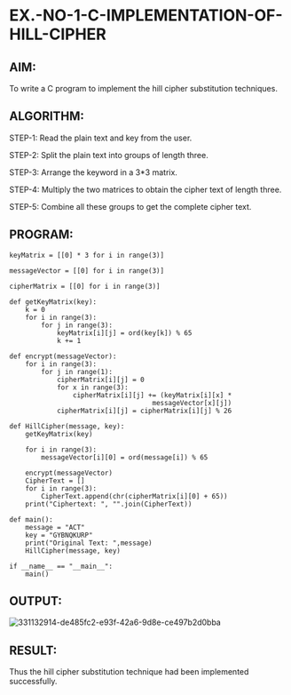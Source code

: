 # EX.-NO-1-C-IMPLEMENTATION-OF-HILL-CIPHER

## AIM:
To write a C program to implement the hill cipher substitution techniques.

## ALGORITHM:

STEP-1: Read the plain text and key from the user.

STEP-2: Split the plain text into groups of length three.

STEP-3: Arrange the keyword in a 3*3 matrix.

STEP-4: Multiply the two matrices to obtain the cipher text of length three.

STEP-5: Combine all these groups to get the complete cipher text.

## PROGRAM: 
```
keyMatrix = [[0] * 3 for i in range(3)]

messageVector = [[0] for i in range(3)]

cipherMatrix = [[0] for i in range(3)]

def getKeyMatrix(key):
	k = 0
	for i in range(3):
		for j in range(3):
			keyMatrix[i][j] = ord(key[k]) % 65
			k += 1

def encrypt(messageVector):
	for i in range(3):
		for j in range(1):
			cipherMatrix[i][j] = 0
			for x in range(3):
				cipherMatrix[i][j] += (keyMatrix[i][x] *
									messageVector[x][j])
			cipherMatrix[i][j] = cipherMatrix[i][j] % 26

def HillCipher(message, key):
	getKeyMatrix(key)

	for i in range(3):
		messageVector[i][0] = ord(message[i]) % 65

	encrypt(messageVector)
	CipherText = []
	for i in range(3):
		CipherText.append(chr(cipherMatrix[i][0] + 65))
	print("Ciphertext: ", "".join(CipherText))

def main():
	message = "ACT"
	key = "GYBNQKURP"
	print("Original Text: ",message)
	HillCipher(message, key)

if __name__ == "__main__":
	main()
```

## OUTPUT:
![331132914-de485fc2-e93f-42a6-9d8e-ce497b2d0bba](https://github.com/user-attachments/assets/a62b14af-e403-420a-8aae-5293d936b884)

## RESULT:
  Thus the hill cipher substitution technique had been implemented successfully.
